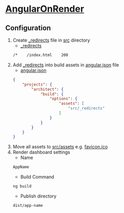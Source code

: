 # [AngularOnRender](https://angularapp.onrender.com)
## Configuration
1. Create [_redirects](src/_redirects) file in [src](src) directory
    - [_redirects](src/_redirects)
    ```bash
    /*    /index.html    200
    ```
2. Add [_redirects](src/_redirects) into build assets in [angular.json](angular.json) file
    - [angular.json](angular.json)
    ```json
    {
        "projects": {
            "architect": {
                "build": {
                    "options": {
                        "assets": [
                            "src/_redirects"
                        ]
                    }
                }
            }
        }
    }
    ```
3. Move all assets to [src/assets](src/assets) e.g. [favicon.ico](src/assets/favicon.ico)
4. Render dashboard settings
    - Name
    ```bash
    AppName
    ```
    - Build Command
    ```bash
    ng build
    ```
    - Publish directory
    ```bash
    dist/app-name
    ```